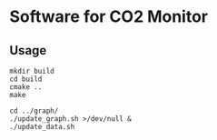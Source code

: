 # Software for CO2 Monitor

## Usage

    mkdir build
    cd build
    cmake ..
    make

    cd ../graph/
    ./update_graph.sh >/dev/null &
    ./update_data.sh
